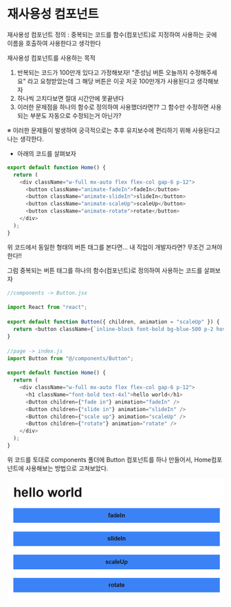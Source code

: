 # 재사용성 컴포넌트

재사용성 컴포넌트 정의 : 중복되는 코드를 함수(컴포넌트)로 지정하여 사용하는 곳에 이름을 호출하여 사용한다고 생각한다

재사용성 컴포넌트를 사용하는 목적

1. 반복되는 코드가 100만개 있다고 가정해보자! "준성님 버튼 오늘까지 수정해주세요" 라고 요청받았는데 그 해당 버튼은 이곳 저곳 100만개가 사용된다고 생각해보자
2. 하나씩 고치다보면 절대 시간안에 못끝낸다
3. 이러한 문제점을 하나의 함수로 정의하여 사용했더라면?? 그 함수만 수정하면 사용되는 부분도 자동으로 수정되는거 아닌가?

※ 이러한 문제들이 발생하여 궁극적으로는 추후 유지보수에 편리하기 위해 사용된다고 나는 생각한다.

- 아래의 코드를 살펴보자

```js
export default function Home() {
  return (
    <div className="w-full mx-auto flex flex-col gap-6 p-12">
      <button className="animate-fadeIn">fadeIn</button>
      <button className="animate-slideIn">slideIn</button>
      <button className="animate-scaleUp">scaleUp</button>
      <button className="animate-rotate">rotate</button>
    </div>
  );
}
```

위 코드에서 동일한 형태의 버튼 태그를 본다면... 내 직업이 개발자라면? 무조건 고쳐야 한다!!

그럼 중복되는 버튼 태그를 하나의 함수(컴포넌트)로 정의하여 사용하는 코드를 살펴보자

```js
//components -> Button.jsx

import React from "react";

export default function Button({ children, animation = "scaleUp" }) {
  return <button className={`inline-block font-bold bg-blue-500 p-2 hover:animate-${animation}`}>{children}</button>;
}

//page -> index.js
import Button from "@/components/Button";

export default function Home() {
  return (
    <div className="w-full mx-auto flex flex-col gap-6 p-12">
      <h1 className="font-bold text-4xl">hello world</h1>
      <Button children={"fade in"} animation="fadeIn" />
      <Button children={"slide in"} animation="slideIn" />
      <Button children={"scale up"} animation="scaleUp" />
      <Button children={"rotate"} animation="rotate" />
    </div>
  );
}
```

위 코드를 토대로 components 폴더에 Button 컴포넌트를 하나 만들어서,
Home컴포넌트에 사용해보는 방법으로 고쳐보았다.

![코드 예시](img/frontend/refactor/1.png)
